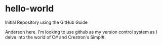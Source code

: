 # hello-world
Initial Repository using the GitHub Guide

Anderson here.  I'm looking to use github as my version control system as I delve into the world of C# and Crestron's Simpl#.
